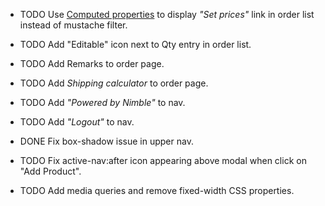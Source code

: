 + TODO Use [Computed properties](https://vuejs.org/v2/guide/computed.html) to display *"Set prices"* link in order list instead of mustache filter.

+ TODO Add "Editable" icon next to Qty entry in order list.

+ TODO Add Remarks to order page.

+ TODO Add *Shipping calculator* to order page.

+ TODO Add *"Powered by Nimble"* to nav.

+ TODO Add *"Logout"* to nav.

+ DONE Fix box-shadow issue in upper nav.

+ TODO Fix active-nav:after icon appearing above modal when click on "Add Product".

+ TODO Add media queries and remove fixed-width CSS properties.